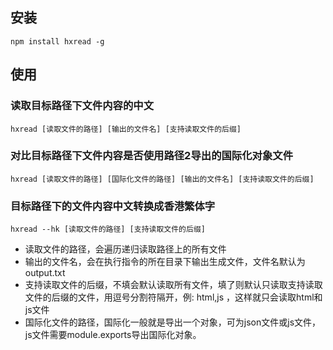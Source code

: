 ## 安装
```
npm install hxread -g
```
## 使用
### 读取目标路径下文件内容的中文
```
hxread [读取文件的路径] [输出的文件名] [支持读取文件的后缀]
```
### 对比目标路径下文件内容是否使用路径2导出的国际化对象文件
```
hxread [读取文件的路径] [国际化文件的路径] [输出的文件名] [支持读取文件的后缀]
```
### 目标路径下的文件内容中文转换成香港繁体字
```
hxread --hk [读取文件的路径] [支持读取文件的后缀]
```
- 读取文件的路径，会遍历递归读取路径上的所有文件
- 输出的文件名，会在执行指令的所在目录下输出生成文件，文件名默认为 output.txt
- 支持读取文件的后缀，不填会默认读取所有文件，填了则默认只读取支持读取文件的后缀的文件，用逗号分割符隔开，例: html,js ，这样就只会读取html和js文件
- 国际化文件的路径，国际化一般就是导出一个对象，可为json文件或js文件，js文件需要module.exports导出国际化对象。
